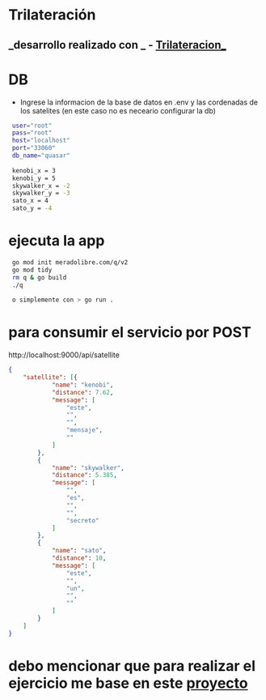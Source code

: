 # Trilateración
## _desarrollo realizado con _  - [Trilateracion_](https://es.wikipedia.org/wiki/Trilateraci%C3%B3n)



# DB

- Ingrese la informacion de la base de datos en .env y las cordenadas de los satelites (en este caso no es neceario configurar la db)
```sh
 user="root"
 pass="root"
 host="localhost"
 port="33060"
 db_name="quasar"
 
 kenobi_x = 3
 kenobi_y = 5
 skywalker_x = -2
 skywalker_y = -3
 sato_x = 4
 sato_y = -4
```


# ejecuta la app
```sh
 go mod init meradolibre.com/q/v2
 go mod tidy
 rm q & go build
 ./q
 
 o simplemente con > go run .
```
# para consumir el servicio por POST
http://localhost:9000/api/satellite
```json
{
	"satellite": [{
			"name": "kenobi",
			"distance": 7.62,
			"message": [
				"este",
				"",
				"",
				"mensaje",
				""
			]
		},
		{
			"name": "skywalker",
			"distance": 5.385,
			"message": [
				"",
				"es",
				"",
				"",
				"secreto"
			]
		},
		{
			"name": "sato",
			"distance": 10,
			"message": [
				"este",
				"",
				"un",
				"",
				""
			]
		}
	]
}
```

# debo mencionar que para realizar el ejercicio me base en este [proyecto](https://github.com/bryanpaluch/trilateration-go/blob/master/main.go)
